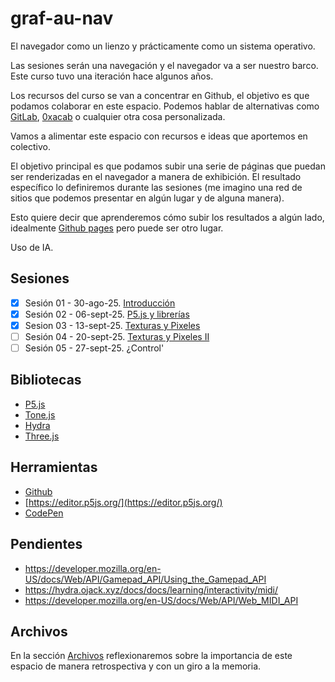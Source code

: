 # graf-au-nav

El navegador como un lienzo y prácticamente como un sistema operativo. 

Las sesiones serán una navegación y el navegador va a ser nuestro barco. Este curso tuvo una iteración hace algunos años. 

Los recursos del curso se van a concentrar en Github, el objetivo es que podamos colaborar en este espacio. Podemos hablar de alternativas como [GitLab](https://about.gitlab.com/), [0xacab](https://about.0xacab.org/) o cualquier otra cosa personalizada. 

Vamos a alimentar este espacio con recursos e ideas que aportemos en colectivo. 

El objetivo principal es que podamos subir una serie de páginas que puedan ser renderizadas en el navegador a manera de exhibición. El resultado específico lo definiremos durante las sesiones (me imagino una red de sitios que podemos presentar en algún lugar y de alguna manera).

Esto quiere decir que aprenderemos cómo subir los resultados a algún lado, idealmente [Github pages](https://docs.github.com/en/pages) pero puede ser otro lugar. 

Uso de IA. 

## Sesiones 

- [x] Sesión 01 - 30-ago-25. [Introducción](./sesiones/s01.md)
- [x] Sesión 02 - 06-sept-25. [P5.js y librerías](./sesiones/s02.md)
- [x] Sesion 03 - 13-sept-25. [Texturas y Pixeles](./sesiones/s03.md)
- [ ] Sesión 04 - 20-sept-25. [Texturas y Pixeles II](./sesiones/s04.md)
- [ ] Sesión 05 - 27-sept-25. ¿Control'

## Bibliotecas

- [P5.js](https://p5js.org/)
- [Tone.js](https://tonejs.github.io/)
- [Hydra](https://hydra.ojack.xyz/)
- [Three.js](https://threejs.org/)

## Herramientas

- [Github](https://github.com/)
- [https://editor.p5js.org/](https://editor.p5js.org/)
- [CodePen](https://codepen.io/)

## Pendientes

- https://developer.mozilla.org/en-US/docs/Web/API/Gamepad_API/Using_the_Gamepad_API
- https://hydra.ojack.xyz/docs/docs/learning/interactivity/midi/
- https://developer.mozilla.org/en-US/docs/Web/API/Web_MIDI_API

## Archivos

En la sección [Archivos](./archivos.md) reflexionaremos sobre la importancia de este espacio de manera retrospectiva y con un giro a la memoria. 